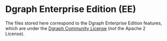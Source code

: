 # Dgraph Enterprise Edition (EE)

The files stored here correspond to the Dgraph Enterprise Edition features, which are under the [Dgraph Community License](https://github.com/dgraph-io/dgraph/blob/master/licenses/DCL.txt) (_not_ the Apache 2 License).
